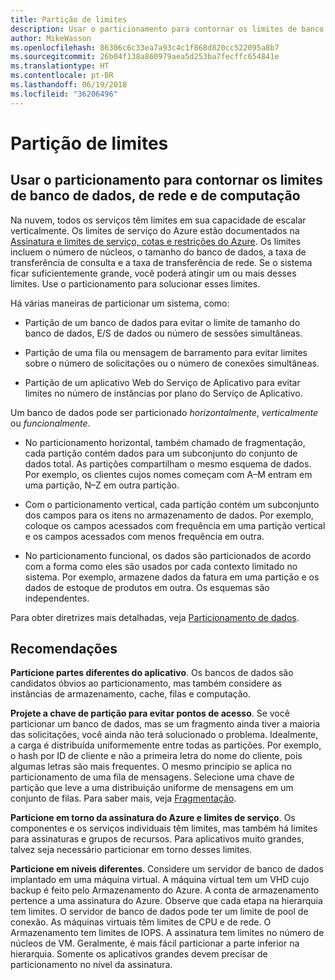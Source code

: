 ```yaml
---
title: Partição de limites
description: Usar o particionamento para contornar os limites de banco de dados, de rede e de computação
author: MikeWasson
ms.openlocfilehash: 86306c6c33ea7a93c4c1f868d820cc522095a8b7
ms.sourcegitcommit: 26b04f138a860979aea5d253ba7fecffc654841e
ms.translationtype: HT
ms.contentlocale: pt-BR
ms.lasthandoff: 06/19/2018
ms.locfileid: "36206496"
---
```

# <a name="partition-around-limits"></a>Partição de limites

## <a name="use-partitioning-to-work-around-database-network-and-compute-limits"></a>Usar o particionamento para contornar os limites de banco de dados, de rede e de computação

Na nuvem, todos os serviços têm limites em sua capacidade de escalar verticalmente. Os limites de serviço do Azure estão documentados na [Assinatura e limites de serviço, cotas e restrições do Azure][azure-limits]. Os limites incluem o número de núcleos, o tamanho do banco de dados, a taxa de transferência de consulta e a taxa de transferência de rede. Se o sistema ficar suficientemente grande, você poderá atingir um ou mais desses limites. Use o particionamento para solucionar esses limites.

Há várias maneiras de particionar um sistema, como:

- Partição de um banco de dados para evitar o limite de tamanho do banco de dados, E/S de dados ou número de sessões simultâneas.

- Partição de uma fila ou mensagem de barramento para evitar limites sobre o número de solicitações ou o número de conexões simultâneas.

- Partição de um aplicativo Web do Serviço de Aplicativo para evitar limites no número de instâncias por plano do Serviço de Aplicativo. 

Um banco de dados pode ser particionado *horizontalmente*, *verticalmente* ou *funcionalmente*.

- No particionamento horizontal, também chamado de fragmentação, cada partição contém dados para um subconjunto do conjunto de dados total. As partições compartilham o mesmo esquema de dados. Por exemplo, os clientes cujos nomes começam com A&ndash;M entram em uma partição, N&ndash;Z em outra partição.

- Com o particionamento vertical, cada partição contém um subconjunto dos campos para os itens no armazenamento de dados. Por exemplo, coloque os campos acessados com frequência em uma partição vertical e os campos acessados com menos frequência em outra.

- No particionamento funcional, os dados são particionados de acordo com a forma como eles são usados por cada contexto limitado no sistema. Por exemplo, armazene dados da fatura em uma partição e os dados de estoque de produtos em outra. Os esquemas são independentes.

Para obter diretrizes mais detalhadas, veja [Particionamento de dados][data-partitioning-guidance].

## <a name="recommendations"></a>Recomendações

**Particione partes diferentes do aplicativo**. Os bancos de dados são candidatos óbvios ao particionamento, mas também considere as instâncias de armazenamento, cache, filas e computação.

**Projete a chave de partição para evitar pontos de acesso**. Se você particionar um banco de dados, mas se um fragmento ainda tiver a maioria das solicitações, você ainda não terá solucionado o problema. Idealmente, a carga é distribuída uniformemente entre todas as partições. Por exemplo, o hash por ID de cliente e não a primeira letra do nome do cliente, pois algumas letras são mais frequentes. O mesmo princípio se aplica no particionamento de uma fila de mensagens. Selecione uma chave de partição que leve a uma distribuição uniforme de mensagens em um conjunto de filas. Para saber mais, veja [Fragmentação][sharding].

**Particione em torno da assinatura do Azure e limites de serviço**. Os componentes e os serviços individuais têm limites, mas também há limites para assinaturas e grupos de recursos. Para aplicativos muito grandes, talvez seja necessário particionar em torno desses limites.  

**Particione em níveis diferentes**. Considere um servidor de banco de dados implantado em uma máquina virtual. A máquina virtual tem um VHD cujo backup é feito pelo Armazenamento do Azure. A conta de armazenamento pertence a uma assinatura do Azure. Observe que cada etapa na hierarquia tem limites. O servidor de banco de dados pode ter um limite de pool de conexão. As máquinas virtuais têm limites de CPU e de rede. O Armazenamento tem limites de IOPS. A assinatura tem limites no número de núcleos de VM. Geralmente, é mais fácil particionar a parte inferior na hierarquia. Somente os aplicativos grandes devem precisar de particionamento no nível da assinatura. 

<!-- links -->

[azure-limits]: /azure/azure-subscription-service-limits
[data-partitioning-guidance]: ../../best-practices/data-partitioning.md
[sharding]: ../../patterns/sharding.md

 